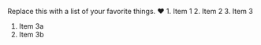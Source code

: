 Replace this with a list of your favorite things.
	:heart:
	1. Item 1
2. Item 2
3. Item 3
   1. Item 3a
   2. Item 3b
